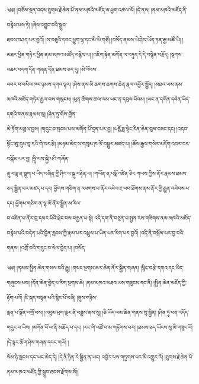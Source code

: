 ﻿  
༄༅། །བཅོམ་ལྡན་འདས་ཐུགས་རྗེ་ཆེན་པོ་ནམ་མཁའི་མཛོད་ལ་ཕྱག་འཚལ་ལོ། །དེ་ནས། །ནམ་མཁའི་མཛོད་ནི་བརྙེས་པས་ཏེ། །ཞེས་འབྱུང་བའི་སྒྲུབ་  
ཐབས་བཤད་པར་བྱའོ། །ས་བཅུའི་དབང་ཕྱུག་ལྷ་དང་མི་ཡི་གཙོ། །བསོད་ནམས་ཡེ་ཤེས་ཡོན་ཏན་རྒྱ་མཚོ་ཡི། །མཐར་ཕྱིན་གཏེར་ཕྱིན་ནམ་མཁའ་མཛོད་བརྙེས་པ། །འཇིག་རྟེན་མགོན་ལ་བཏུད་དེ་དེ་བསྙེན་བརྗོད། །སྔགས་འཆང་བདག་དོན་གཞན་དོན་ཐམས་ཅད་དུ། །མེ་འོབས་  
འབར་བ་བསིལ་ཁང་ཉམས་དགའ་ལྟར། །ཤེས་ནས་མི་ཆགས་ཆགས་ཆེན་རྣལ་འབྱོར་སྤྱོད། །མཐའ་ཡས་ནམ་མཁའི་མཛོད་གཏེར་རྒྱལ་བས་གསུངས། །ཕུན་ཚོགས་ཚལ་ལམ་ཡང་ན་དབུལ་པོའམ། །ཡང་ན་དགོན་དབེན་ཡིད་དགའི་གནས་རྣམས་སུ། །ཤིན་ཏུ་གོས་གྱོན་  
མེ་ཏོག་མཎྜལ་བྱས། །གདུང་བ་སྤངས་པས་མགོན་པོ་དྲན་པར་བྱ། །པདྨོ་ཟླ་སྟེང་རིན་ཆེན་བུམ་བཟང་དང། །འདབ་སྟོང་ཨུ་དུམ་བཱ་རའི་གེ་སར་རྩེ། །མཉམ་མེད་ས་གསུམ་ཁ་ལོ་བསྒྱུར་མཛད་པ། །ཆོས་རྒྱས་གསེར་མདོག་འབར་བར་བསྒོམ་པར་བྱ། །ཧྲཱི་ལས་སྐྱེ་པའི་གཞོན་  
ནུ་བལྟ་ན་སྡུག་པ་ཡིད་བཞིན་གྱི་ཤིང་ལ་སྐུ་བརྟེན་པ། །གཡོན་ན་པདྨོ་འཛིན་ཅིང་གཡས་ཀྱིས་ནོར་རྣམས་ཐམས་ཅད་སྦྱིན་པར་མཛད་པ་དང། ཕྱོགས་གཅིག་ན་འཕགས་པ་ནོར་འཕེལ་རྔ་ཡབ་ཐོགས་ནས་ནོར་གྱི་རྒྱུན་འབེབས་པ་དང། ཕྱོགས་གཅིག་ན་ལྷ་མོ་ནོར་སྦྱིན་མ་རིལ་  
བ་འཛིན་པ་ནོར་བུ་དམར་པོའི་ཕྲེང་བས་བརྒྱན་པ་སྟེ། འདི་དག་ནི་བཙུན་པ་སྤྱན་རས་གཟིགས་ནམ་མཁའི་མཛོད་བརྙེས་པའི་བདེན་པའི་བྱིན་རླབས་ཀྱི་རྣམ་པར་འཕྲུལ་པ་ཡིན་པར་རིག་པར་བྱའོ། །འདི་ནི་བསྒོམ་པར་བྱ་བའི་གནས། །འགྲོ་བའི་གདུང་བ་སེལ་བྱེད་པ། །བསོད་  
  
༄༅། །ནམས་སྤྲིན་ཆེན་གསལ་བའི་རྒྱུ། །གསང་སྔགས་ཆར་ཆེན་ནོར་སྦྱིན་གཞན། །སྙིང་བརྩེ་དགའ་དང་ཡིད་གཞུངས་པས། །དོན་ཆེན་བྱེད་པ་རིག་སྔགས་ཆེ། །ནམ་མཁའ་མཐའ་ཡས་གཟུངས་དང་ནི། །སྤྲིན་ཆེན་མཛོད་ཀྱི་རྟོག་པའོ། །ཇི་སྐད་བསྟན་པའི་སྙིང་པོ་བཞི། །ནུས་གཉིས་  
ལྡན་པ་སྔོན་འགྲོ་བས། །འབུམ་ཕྲག་ལྔར་ནི་བཟླས་ནས་སུ། །ཅི་ཡོད་ལམ་ཆེན་གནས་སུ་སྦྱིན། །ཤིན་ཏུ་ཕན་འདོད་གདུང་བ་ཡིས། །མགོན་པོ་ལ་ནི་མཆོད་པ་དང། །རང་གི་འཚོ་བ་མ་གཏོགས་པར། །ཐམས་ཅད་ཡོངས་སུ་མི་གཟུང་ངོ། །དེ་ལྟར་ཆོག་ཤེས་གཞན་དབང་གཡོ། །  
སོམ་ཉི་སྦངས་དང་ཡང་མེད་དེ། །དེ་ནི་ཉིན་རེ་སྦྱིན་ན་ཡང། འབྱོར་པས་གཏུགས་པར་མི་འགྱུར་རོ། །ཐུགས་རྗེ་ཆེན་པོ་ནམ་མཁའ་མཛོད་ཀྱི་སྒྲུབ་ཐབས་རྫོགས་སོ།།  
  
  
